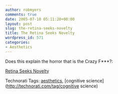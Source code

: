 ```yaml
---
author: robmyers
comments: true
date: 2005-07-10 05:11:20+00:00
layout: post
slug: the-retina-seeks-novelty
title: The Retina Seeks Novelty
wordpress_id: 571
categories:
- Aesthetics
---
```


  
Does this explain the horror that is the Crazy F***?:  


  
[Retina Seeks Novelty](http://www.boingboing.net/2005/07/08/retina_seeks_novelty.html)  


  


Technorati Tags: [aesthetics](http://technorati.com/tag/aesthetics), [cognitive science](http://technorati.com/tag/cognitive science)

  


